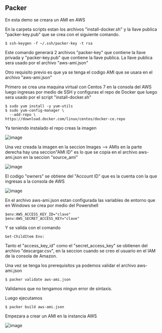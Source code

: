 ## Packer

En esta demo se creara un AMI en AWS

En la carpeta scripts estan los archivos "install-docker.sh" y la llave publica "packer-key.pub" que se crea con el siguiente comando.

```
$ ssh-keygen -f ~/.ssh/packer-key -t rsa
```
Este comando generará 2 archivos "packer-key" que contiene la llave privada y "packer-key.pub" que contiene la llave publica. La llave publica sera usado por el archivo "aws-ami.json"

Otro requisito previo es que ya se tenga el codigo AMI que se usara en el archivo "aws-ami.json"

Primero se crea una maquina virtual con Centos 7 en la consola del AWS luego ingresas por medio de SSH y configuras el repo de Docker que luego sera usado por el script "install-docker.sh"

```
$ sudo yum install -y yum-utils
$ sudo yum-config-manager \
  --add-repo \
https://download.docker.com/linux/centos/docker-ce.repo
```

Ya teniendo instalado el repo creas la imagen

![image](https://user-images.githubusercontent.com/2185148/90694957-246a8880-e23f-11ea-9c89-19a97f36a498.png)

Una vez creada la imagen en la seccion Images --> AMIs en la parte derecha hay una seccion"AMI ID" es lo que se copia en el archivo aws-ami.json en la seccion "source_ami"

![image](https://user-images.githubusercontent.com/2185148/90696025-2e8d8680-e241-11ea-82cb-e736ba25dd6e.png)

El codigo "owners" se obtiene del "Account ID" que es la cuenta con la que ingresas a la consola de AWS

![image](https://user-images.githubusercontent.com/2185148/90696637-3ef23100-e242-11ea-8404-0f84e106c273.png)

En el archivo aws-ami.json estan configurada las variables de entorno que 
en Windows se crea por medio del Powershell
```
$env:AWS_ACCESS_KEY_ID="clave"
$env:AWS_SECRET_ACCESS_KEY="clave"
```
Y se valida con el comando
```
Get-ChildItem Env:
```
Tanto el "access_key_id" como el "secret_access_key" se obtienen del archivo "descargar.csv", en la seccion cuando se creo el usuario en el IAM de la consola de Amazon.

Una vez se tenga los prerequisitos ya podemos validar el archivo aws-ami.json

```
$ packer validate aws-ami.json
```
Validamos que no tengamos ningun error de sintaxis.

Luego ejecutamos

```
$ packer build aws-ami.json
```
Empezara a crear un AMI en la instancia AWS 

![image](https://user-images.githubusercontent.com/2185148/90697949-2d5e5880-e245-11ea-9e3f-6cda020608e3.png)
